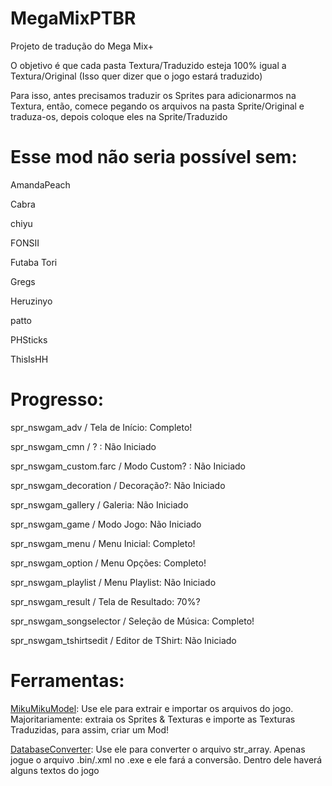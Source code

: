 <h1>MegaMixPTBR</h1>
Projeto de tradução do Mega Mix+</p>

<p>O objetivo é que cada pasta Textura/Traduzido esteja 100% igual a Textura/Original (Isso quer dizer que o jogo estará traduzido)</p>
<p>Para isso, antes precisamos traduzir os Sprites para adicionarmos na Textura, então, comece pegando os arquivos na pasta Sprite/Original e traduza-os, depois coloque eles na Sprite/Traduzido</p>

<h1>Esse mod não seria possível sem:</h1>
<p>AmandaPeach</p>
<p>Cabra</p>
<p>chiyu</p>
<p>FONSII</p>
<p>Futaba Tori</p>
<p>Gregs</p>
<p>Heruzinyo</p>
<p>patto</p>
<p>PHSticks</p>
<p>ThisIsHH</p>

<h1>Progresso:</h1>

<p></p>
<p>spr_nswgam_adv / Tela de Início: Completo!</p> 
<p>spr_nswgam_cmn / ? : Não Iniciado</p>
<p>spr_nswgam_custom.farc / Modo Custom? : Não Iniciado</p>
<p>spr_nswgam_decoration / Decoração?: Não Iniciado</p>
<p>spr_nswgam_gallery / Galeria: Não Iniciado</p>
<p>spr_nswgam_game / Modo Jogo: Não Iniciado</p>
<p>spr_nswgam_menu / Menu Inicial: Completo!</p>
<p>spr_nswgam_option / Menu Opções: Completo!</p>
<p>spr_nswgam_playlist / Menu Playlist: Não Iniciado</p>
<p>spr_nswgam_result / Tela de Resultado: 70%?</p>
<p>spr_nswgam_songselector / Seleção de Música: Completo!</p>
<p>spr_nswgam_tshirtsedit / Editor de TShirt: Não Iniciado</p>

<h1>Ferramentas:</h1>

[MikuMikuModel](https://github.com/blueskythlikesclouds/MikuMikuLibrary/releases/tag/v2.2.0): Use ele para extrair e importar os arquivos do jogo. Majoritariamente: extraia os Sprites & Texturas e importe as Texturas Traduzidas, para assim, criar um Mod!

[DatabaseConverter](https://github.com/blueskythlikesclouds/MikuMikuLibrary/releases/tag/v2.2.0): Use ele para converter o arquivo str_array. Apenas jogue o arquivo .bin/.xml no .exe e ele fará a conversão. Dentro dele haverá alguns textos do jogo
